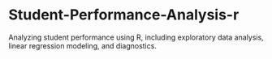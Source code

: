 # Student-Performance-Analysis-r
Analyzing student performance using R, including exploratory data analysis, linear regression modeling, and diagnostics.
